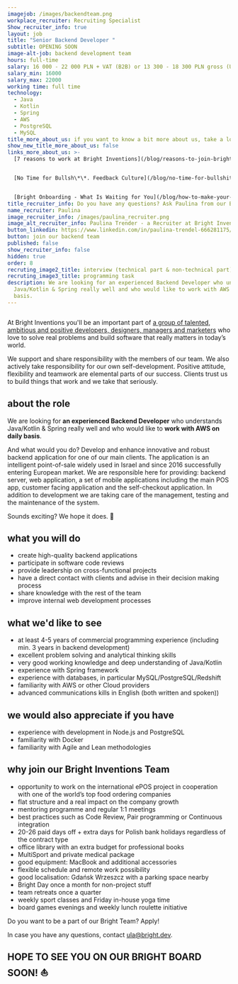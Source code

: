 ```yaml
---
imagejob: /images/backendteam.png
workplace_recruiter: Recruiting Specialist
Show_recruiter_info: true
layout: job
title: "Senior Backend Developer "
subtitle: OPENING SOON
image-alt-job: backend development team
hours: full-time
salary: 16 000 - 22 000 PLN + VAT (B2B) or 13 300 - 18 300 PLN gross (UoP)
salary_min: 16000
salary_max: 22000
working time: full time
technology:
  - Java
  - Kotlin
  - Spring
  - AWS
  - PostgreSQL
  - MySQL
title_more_about_us: if you want to know a bit more about us, take a look below 🙋🏻‍♀️🙋🏻‍♂️
show_new_title_more_about_us: false
links_more_about_us: >-
  [7 reasons to work at Bright Inventions](/blog/reasons-to-join-bright)


  [No Time for Bullsh\*\*. Feedback Culture](/blog/no-time-for-bullshit-feedback-culture/)


  [Bright Onboarding - What Is Waiting for You](/blog/how-to-make-your-onboarding-bright)
title_recruiter_info: Do you have any questions? Ask Paulina from our Bright team!
name_recruiter: Paulina
image_recruiter_info: /images/paulina_recruiter.png
image_alt_recruiter_info: Paulina Trender - a Recruiter at Bright Inventions
button_linkedin: https://www.linkedin.com/in/paulina-trendel-666281175/
button: join our backend team
published: false
show_recruiter_info: false
hidden: true
order: 8
recruting_image2_title: interview (technical part & non-technical part)
recruting_image3_title: programming task
description: We are looking for an experienced Backend Developer who understands
  Java/Kotlin & Spring really well and who would like to work with AWS on daily
  basis.
---
```


![]()

At Bright Inventions you'll be an important part of [a group of talented, ambitious and positive developers, designers, managers and marketers](https://brightinventions.pl/about-us/team/) who love to solve real problems and build software that really matters in today’s world.

We support and share responsibility with the members of our team. We also actively take responsibility for our own self-development. Positive attitude, flexibility and teamwork are elemental parts of our success. Clients trust us to build things that work and we take that seriously.

## about the role

We are looking for **an experienced Backend Developer** who understands Java/Kotlin & Spring really well and who would like to **work with AWS on daily basis**. 

And what would you do? Develop and enhance innovative and robust backend application for one of our main clients. The application is an intelligent point-of-sale widely used in Israel and since 2016 successfully entering European market. We are responsible here for providing: backend server, web application, a set of mobile applications including the main POS app, customer facing application and the self-checkout application. In addition to development we are taking care of the management, testing and the maintenance of the system.

Sounds exciting? We hope it does. 🧡 

## what you will do

* create high-quality backend applications
* participate in software code reviews
* provide leadership on cross-functional projects
* have a direct contact with clients and advise in their decision making process
* share knowledge with the rest of the team
* improve internal web development processes

## what we'd like to see

* at least 4-5 years of commercial programming experience (including min. 3 years in backend development)
* excellent problem solving and analytical thinking skills
* very good working knowledge and deep understanding of Java/Kotlin  
* experience with Spring framework 
* experience with databases, in particular MySQL/PostgreSQL/Redshift 
* familiarity with AWS or other Cloud providers
* advanced communications kills in English (both written and spoken))

## we would also appreciate if you have

* experience with development in Node.js and PostgreSQL
* familiarity with Docker
* familiarity with Agile and Lean methodologies

## why join our Bright Inventions Team

* opportunity to work on the international ePOS project in cooperation with one of the world’s top food ordering companies
* flat structure and a real impact on the company growth 
* mentoring programme and regular 1:1 meetings 
* best practices such as Code Review, Pair programming or Continuous integration
* 20-26 paid days off + extra days for Polish bank holidays regardless of the contract type 
* office library with an extra budget for professional books 
* MultiSport and private medical package 
* good equipment: MacBook and additional accessories
* flexible schedule and remote work possibility 
* good localisation: Gdańsk Wrzeszcz with a parking space nearby 
* Bright Day once a month for non-project stuff
* team retreats once a quarter 
* weekly sport classes and Friday in-house yoga time 
* board games evenings and weekly lunch roulette initiative 


Do you want to be a part of our Bright Team? Apply! 

In case you have any questions, contact ula@bright.dev. 

## HOPE TO SEE YOU ON OUR BRIGHT BOARD SOON! ⛵️
